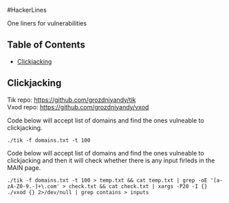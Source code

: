#HackerLines

One liners for vulnerabilities

## Table of Contents
- [Clickjacking](https://github.com/grozdniyandy/hackerlines#clickjacking)

## Clickjacking
Tik repo: https://github.com/grozdniyandy/tik
<br>
Vxod repo: https://github.com/grozdniyandy/vxod

Code below will accept list of domains and find the ones vulneable to clickjacking.
```
./tik -f domains.txt -t 100
```
Code below will accept list of domains and find the ones vulneable to clickjacking and then it will check whether there is any input firleds in the MAIN page.
```
./tik -f domains.txt -t 100 > temp.txt && cat temp.txt | grep -oE '[a-zA-Z0-9.-]+\.com' > check.txt && cat check.txt | xargs -P20 -I {} ./vxod {} 2>/dev/null | grep contains > inputs
```
